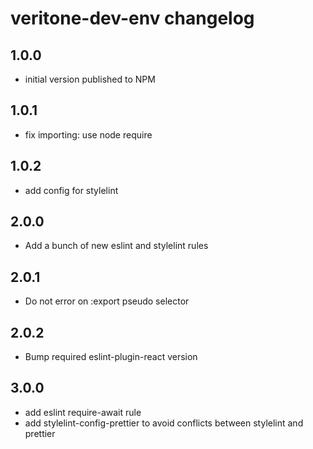 # veritone-dev-env changelog

## 1.0.0
* initial version published to NPM

## 1.0.1
* fix importing: use node require

## 1.0.2
* add config for stylelint

## 2.0.0
* Add a bunch of new eslint and stylelint rules

## 2.0.1
* Do not error on :export pseudo selector

## 2.0.2
* Bump required eslint-plugin-react version

## 3.0.0
* add eslint require-await rule
* add stylelint-config-prettier to avoid conflicts between stylelint and prettier
